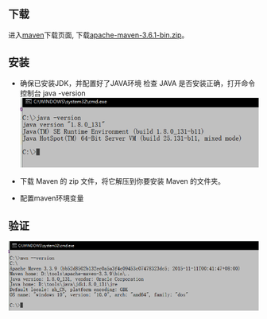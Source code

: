 ## 下载
进入[maven](https://maven.apache.org/download.cgi)下载页面, 下载[apache-maven-3.6.1-bin.zip](http://mirrors.tuna.tsinghua.edu.cn/apache/maven/maven-3/3.6.1/binaries/apache-maven-3.6.1-bin.zip)。

## 安装
- 确保已安装JDK，并配置好了JAVA环境
  检查 JAVA 是否安装正确，打开命令控制台   java -version
  ![](../images/check-java-env.png)
  
- 下载 Maven 的 zip 文件，将它解压到你要安装 Maven 的文件夹。
- 配置maven环境变量

## 验证
![](../images/6505e5f2.png)